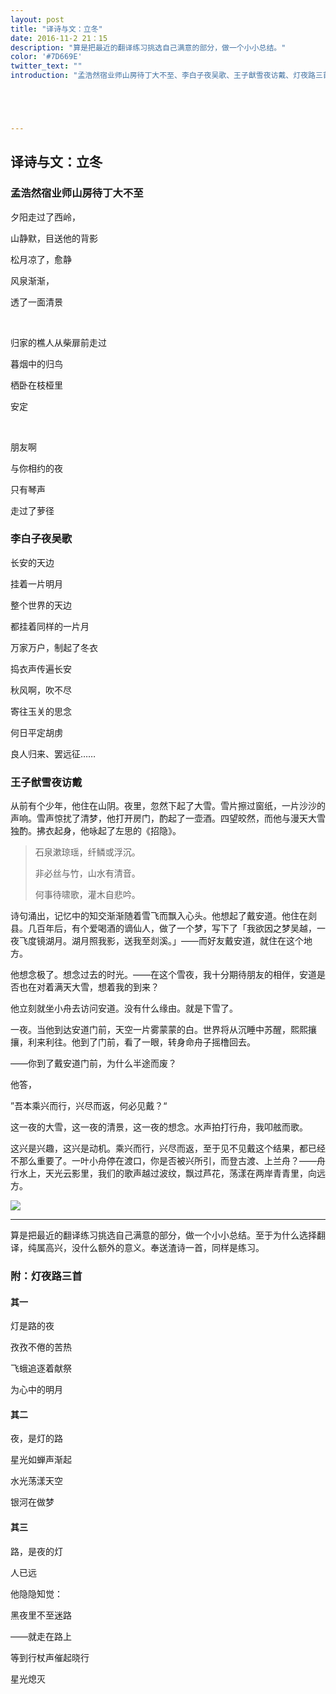 ```yaml
---
layout: post
title: "译诗与文：立冬"
date: 2016-11-2 21：15
description: "算是把最近的翻译练习挑选自己满意的部分，做一个小小总结。"
color: '#7D669E'
twitter_text: ""
introduction: "孟浩然宿业师山房待丁大不至、李白子夜吴歌、王子猷雪夜访戴、灯夜路三首"





---
```




## 译诗与文：立冬 

### 孟浩然宿业师山房待丁大不至



夕阳走过了西岭，

山静默，目送他的背影

松月凉了，愈静

风泉渐渐，

透了一面清景

 

归家的樵人从柴扉前走过

暮烟中的归鸟

栖卧在枝桠里

安定

 

朋友啊

与你相约的夜

只有琴声

走过了萝径 



### 李白子夜吴歌

长安的天边

挂着一片明月

整个世界的天边

都挂着同样的一片月



万家万户，制起了冬衣

捣衣声传遍长安



秋风啊，吹不尽

寄往玉关的思念

何日平定胡虏

良人归来、罢远征……



### 王子猷雪夜访戴



从前有个少年，他住在山阴。夜里，忽然下起了大雪。雪片擦过窗纸，一片沙沙的声响。雪声惊扰了清梦，他打开房门，酌起了一壶酒。四望皎然，而他与漫天大雪独酌。拂衣起身，他咏起了左思的《招隐》。



> 石泉漱琼瑶，纤鳞或浮沉。
>
> 非必丝与竹，山水有清音。
>
> 何事待啸歌，灌木自悲吟。



诗句涌出，记忆中的知交渐渐随着雪飞而飘入心头。他想起了戴安道。他住在剡县。几百年后，有个爱喝酒的谪仙人，做了一个梦，写下了「我欲因之梦吴越，一夜飞度镜湖月。湖月照我影，送我至剡溪。」——而好友戴安道，就住在这个地方。



他想念极了。想念过去的时光。——在这个雪夜，我十分期待朋友的相伴，安道是否也在对着满天大雪，想着我的到来？

他立刻就坐小舟去访问安道。没有什么缘由。就是下雪了。

一夜。当他到达安道门前，天空一片雾蒙蒙的白。世界将从沉睡中苏醒，熙熙攘攘，利来利往。他到了门前，看了一眼，转身命舟子摇橹回去。

——你到了戴安道门前，为什么半途而废？

他答，

”吾本乘兴而行，兴尽而返，何必见戴？“

这一夜的大雪，这一夜的清景，这一夜的想念。水声拍打行舟，我叩舷而歌。



这兴是兴趣，这兴是动机。乘兴而行，兴尽而返，至于见不见戴这个结果，都已经不那么重要了。一叶小舟停在渡口，你是否被兴所引，而登古渡、上兰舟？——舟行水上，天光云影里，我们的歌声越过波纹，飘过芦花，荡漾在两岸青青里，向远方。




![](http://oace90gvt.bkt.clouddn.com/%E9%9B%AA%E5%A4%9C%E8%AE%BF%E6%88%B4.jpg)







---

算是把最近的翻译练习挑选自己满意的部分，做一个小小总结。至于为什么选择翻译，纯属高兴，没什么额外的意义。奉送渣诗一首，同样是练习。



### 附：灯夜路三首

#### 其一

灯是路的夜

孜孜不倦的苦热

飞蛾追逐着献祭

为心中的明月

#### 其二 

夜，是灯的路

星光如蝉声渐起

水光荡漾天空

银河在做梦

#### 其三 

路，是夜的灯

人已远

他隐隐知觉：

黑夜里不至迷路

——就走在路上

等到行杖声催起晓行

星光熄灭